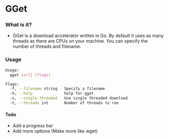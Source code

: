 # GGet

### What is it?
* GGet is a download accelerator written in Go. By default it uses as many threads 
as there are CPUs on your machine. You can specify the number of threads and filename.

### Usage
```bash
Usage:
  gget [url] [flags]

Flags:
  -f, --filename string   Specify a filename
  -h, --help              help for gget
  -s, --single-threaded   Use single threaded download
  -t, --threads int       Number of threads to run
```

#### Todo
* Add a progress bar
* Add more options (Make more like wget)
